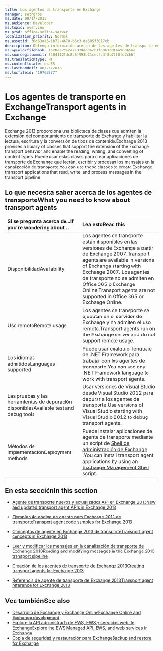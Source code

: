 ```yaml
---
title: Los agentes de transporte en Exchange
manager: sethgros
ms.date: 09/17/2015
ms.audience: Developer
ms.topic: overview
ms.prod: office-online-server
localization_priority: Normal
ms.assetid: 36d63aa6-1b72-4670-b5c3-da685f3017cb
description: Obtenga información acerca de los agentes de transporte en Exchange 2013.
ms.openlocfilehash: 1a28ae79e2a7e338ddd6cb1f6961dd14a980b56e
ms.sourcegitcommit: 34041125dc8c5f993b21cebfc4f8b72f0fd2cb6f
ms.translationtype: MT
ms.contentlocale: es-ES
ms.lasthandoff: 06/25/2018
ms.locfileid: "19763377"
---
```

# <a name="transport-agents-in-exchange"></a><span data-ttu-id="4d353-103">Los agentes de transporte en Exchange</span><span class="sxs-lookup"><span data-stu-id="4d353-103">Transport agents in Exchange</span></span>
  
<span data-ttu-id="4d353-104">Exchange 2013 proporciona una biblioteca de clases que admiten la extensión del comportamiento de transporte de Exchange y habilitar la lectura, escritura y la conversión de tipos de contenido.</span><span class="sxs-lookup"><span data-stu-id="4d353-104">Exchange 2013 provides a library of classes that support the extension of the Exchange transport behavior and enable the reading, writing, and converting of content types.</span></span> <span data-ttu-id="4d353-105">Puede usar estas clases para crear aplicaciones de transporte de Exchange que leerán, escribir y procesan los mensajes en la canalización de transporte.</span><span class="sxs-lookup"><span data-stu-id="4d353-105">You can use these classes to create Exchange transport applications that read, write, and process messages in the transport pipeline.</span></span>
  
## <a name="what-you-need-to-know-about-transport-agents"></a><span data-ttu-id="4d353-106">Lo que necesita saber acerca de los agentes de transporte</span><span class="sxs-lookup"><span data-stu-id="4d353-106">What you need to know about transport agents</span></span>

|<span data-ttu-id="4d353-107">Si se pregunta acerca de...</span><span class="sxs-lookup"><span data-stu-id="4d353-107">If you're wondering about…</span></span>|<span data-ttu-id="4d353-108">Lea esto</span><span class="sxs-lookup"><span data-stu-id="4d353-108">Read this</span></span>|
|:-----|:-----|
|<span data-ttu-id="4d353-109">Disponibilidad</span><span class="sxs-lookup"><span data-stu-id="4d353-109">Availability</span></span>  <br/> |<span data-ttu-id="4d353-110">Los agentes de transporte están disponibles en las versiones de Exchange a partir de Exchange 2007.</span><span class="sxs-lookup"><span data-stu-id="4d353-110">Transport agents are available in versions of Exchange starting with Exchange 2007.</span></span> <span data-ttu-id="4d353-111">Los agentes de transporte no se admiten en Office 365 o Exchange Online.</span><span class="sxs-lookup"><span data-stu-id="4d353-111">Transport agents are not supported in Office 365 or Exchange Online.</span></span>  <br/> |
|<span data-ttu-id="4d353-112">Uso remoto</span><span class="sxs-lookup"><span data-stu-id="4d353-112">Remote usage</span></span>  <br/> |<span data-ttu-id="4d353-113">Los agentes de transporte se ejecutan en el servidor de Exchange y no admiten el uso remoto.</span><span class="sxs-lookup"><span data-stu-id="4d353-113">Transport agents run on the Exchange server and do not support remote usage.</span></span>  <br/> |
|<span data-ttu-id="4d353-114">Los idiomas admitidos</span><span class="sxs-lookup"><span data-stu-id="4d353-114">Languages supported</span></span>  <br/> |<span data-ttu-id="4d353-115">Puede usar cualquier lenguaje de .NET Framework para trabajar con los agentes de transporte.</span><span class="sxs-lookup"><span data-stu-id="4d353-115">You can use any .NET Framework language to work with transport agents.</span></span>  <br/> |
|<span data-ttu-id="4d353-116">Las pruebas y las herramientas de depuración disponibles</span><span class="sxs-lookup"><span data-stu-id="4d353-116">Available test and debug tools</span></span>  <br/> |<span data-ttu-id="4d353-117">Usar versiones de Visual Studio desde Visual Studio 2012 para depurar a los agentes de transporte.</span><span class="sxs-lookup"><span data-stu-id="4d353-117">Use versions of Visual Studio starting with Visual Studio 2012 to debug transport agents.</span></span>  <br/> |
|<span data-ttu-id="4d353-118">Métodos de implementación</span><span class="sxs-lookup"><span data-stu-id="4d353-118">Deployment methods</span></span>  <br/> |<span data-ttu-id="4d353-119">Puede instalar aplicaciones de agente de transporte mediante un script de [Shell de administración de Exchange](../management/exchange-management-shell.md) .</span><span class="sxs-lookup"><span data-stu-id="4d353-119">You can install transport agent applications by using an [Exchange Management Shell](../management/exchange-management-shell.md) script.</span></span>  <br/> |
   
## <a name="in-this-section"></a><span data-ttu-id="4d353-120">En esta sección</span><span class="sxs-lookup"><span data-stu-id="4d353-120">In this section</span></span>

- [<span data-ttu-id="4d353-121">Agente de transporte nuevos y actualizados API en Exchange 2013</span><span class="sxs-lookup"><span data-stu-id="4d353-121">New and updated transport agent APIs in Exchange 2013</span></span>](new-and-updated-transport-agent-apis-in-exchange-2013.md)
    
- [<span data-ttu-id="4d353-122">Ejemplos de código de agente para Exchange 2013 de transporte</span><span class="sxs-lookup"><span data-stu-id="4d353-122">Transport agent code samples for Exchange 2013</span></span>](transport-agent-code-samples-for-exchange-2013.md)
    
- [<span data-ttu-id="4d353-123">Conceptos de agente en Exchange 2013 de transporte</span><span class="sxs-lookup"><span data-stu-id="4d353-123">Transport agent concepts in Exchange 2013</span></span>](transport-agent-concepts-in-exchange-2013.md)
    
- [<span data-ttu-id="4d353-124">Leer y modificar los mensajes en la canalización de transporte de Exchange 2013</span><span class="sxs-lookup"><span data-stu-id="4d353-124">Reading and modifying messages in the Exchange 2013 transport pipeline</span></span>](reading-and-modifying-messages-in-the-exchange-2013-transport-pipeline.md)
    
- [<span data-ttu-id="4d353-125">Creación de los agentes de transporte de Exchange 2013</span><span class="sxs-lookup"><span data-stu-id="4d353-125">Creating transport agents for Exchange 2013</span></span>](creating-transport-agents-for-exchange-2013.md)
    
- [<span data-ttu-id="4d353-126">Referencia de agente de transporte de Exchange 2013</span><span class="sxs-lookup"><span data-stu-id="4d353-126">Transport agent reference for Exchange 2013</span></span>](transport-agent-reference-for-exchange-2013.md)
    
## <a name="see-also"></a><span data-ttu-id="4d353-127">Vea también</span><span class="sxs-lookup"><span data-stu-id="4d353-127">See also</span></span>

- [<span data-ttu-id="4d353-128">Desarrollo de Exchange y Exchange Online</span><span class="sxs-lookup"><span data-stu-id="4d353-128">Exchange Online and Exchange development</span></span>](../exchange-server-development.md)    
- [<span data-ttu-id="4d353-129">Explore la API administrada de EWS, EWS y servicios web de Exchange</span><span class="sxs-lookup"><span data-stu-id="4d353-129">Explore the EWS Managed API, EWS, and web services in Exchange</span></span>](../exchange-web-services/explore-the-ews-managed-api-ews-and-web-services-in-exchange.md)   
- [<span data-ttu-id="4d353-130">Copia de seguridad y restauración para Exchange</span><span class="sxs-lookup"><span data-stu-id="4d353-130">Backup and restore for Exchange</span></span>](../backup-restore/backup-and-restore-for-exchange-2013.md) 
    

